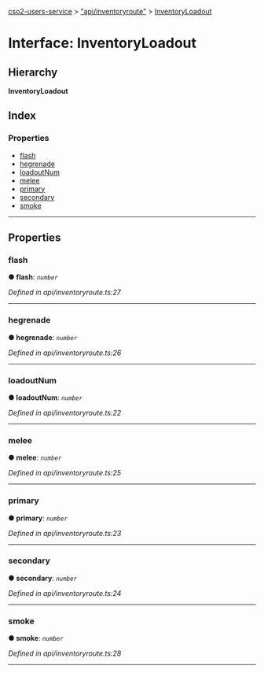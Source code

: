 [cso2-users-service](../README.md) > ["api/inventoryroute"](../modules/_api_inventoryroute_.md) > [InventoryLoadout](../interfaces/_api_inventoryroute_.inventoryloadout.md)

# Interface: InventoryLoadout

## Hierarchy

**InventoryLoadout**

## Index

### Properties

* [flash](_api_inventoryroute_.inventoryloadout.md#flash)
* [hegrenade](_api_inventoryroute_.inventoryloadout.md#hegrenade)
* [loadoutNum](_api_inventoryroute_.inventoryloadout.md#loadoutnum)
* [melee](_api_inventoryroute_.inventoryloadout.md#melee)
* [primary](_api_inventoryroute_.inventoryloadout.md#primary)
* [secondary](_api_inventoryroute_.inventoryloadout.md#secondary)
* [smoke](_api_inventoryroute_.inventoryloadout.md#smoke)

---

## Properties

<a id="flash"></a>

###  flash

**● flash**: *`number`*

*Defined in api/inventoryroute.ts:27*

___
<a id="hegrenade"></a>

###  hegrenade

**● hegrenade**: *`number`*

*Defined in api/inventoryroute.ts:26*

___
<a id="loadoutnum"></a>

###  loadoutNum

**● loadoutNum**: *`number`*

*Defined in api/inventoryroute.ts:22*

___
<a id="melee"></a>

###  melee

**● melee**: *`number`*

*Defined in api/inventoryroute.ts:25*

___
<a id="primary"></a>

###  primary

**● primary**: *`number`*

*Defined in api/inventoryroute.ts:23*

___
<a id="secondary"></a>

###  secondary

**● secondary**: *`number`*

*Defined in api/inventoryroute.ts:24*

___
<a id="smoke"></a>

###  smoke

**● smoke**: *`number`*

*Defined in api/inventoryroute.ts:28*

___

